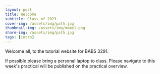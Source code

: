 ```yaml
---
layout: post
title: Welcome
subtitle: Class of 2023
cover-img: /assets/img/path.jpg
thumbnail-img: /assets/img/meme1.png
share-img: /assets/img/path.jpg
tags: [intro]
---
```


Welcome all, to the tutorial website for BABS 3291.

If possible please bring a personal laptop to class. Please navigate to this week's practical will be published on the practical overview.








